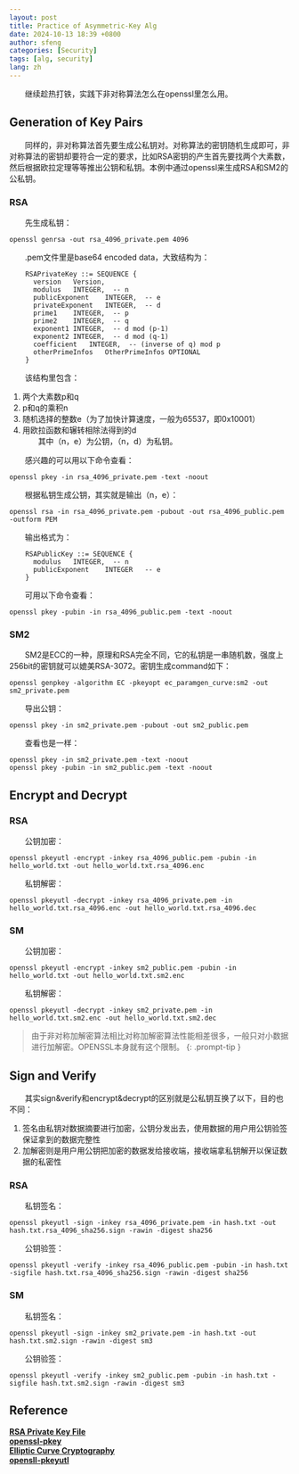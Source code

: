 ```yaml
---
layout: post
title: Practice of Asymmetric-Key Alg
date: 2024-10-13 18:39 +0800
author: sfeng
categories: [Security]
tags: [alg, security]
lang: zh
---
```


&emsp;&emsp;继续趁热打铁，实践下非对称算法怎么在openssl里怎么用。 

## Generation of Key Pairs

&emsp;&emsp;同样的，非对称算法首先要生成公私钥对。对称算法的密钥随机生成即可，非对称算法的密钥却要符合一定的要求，比如RSA密钥的产生首先要找两个大素数，然后根据欧拉定理等等推出公钥和私钥。本例中通过openssl来生成RSA和SM2的公私钥。  

### RSA
&emsp;&emsp;先生成私钥：  
```shell
openssl genrsa -out rsa_4096_private.pem 4096
```

&emsp;&emsp;.pem文件里是base64 encoded data，大致结构为：  
```
    RSAPrivateKey ::= SEQUENCE {
      version   Version,
      modulus   INTEGER,  -- n
      publicExponent    INTEGER,  -- e
      privateExponent   INTEGER,  -- d
      prime1    INTEGER,  -- p
      prime2    INTEGER,  -- q
      exponent1 INTEGER,  -- d mod (p-1)
      exponent2 INTEGER,  -- d mod (q-1)
      coefficient   INTEGER,  -- (inverse of q) mod p
      otherPrimeInfos   OtherPrimeInfos OPTIONAL
    }
```

&emsp;&emsp;该结构里包含：  
1. 两个大素数p和q  
2. p和q的乘积n  
3. 随机选择的整数e（为了加快计算速度，一般为65537，即0x10001）  
4. 用欧拉函数和辗转相除法得到的d  
&emsp;&emsp;其中（n，e）为公钥，（n，d）为私钥。  

&emsp;&emsp;感兴趣的可以用以下命令查看：  
```shell
openssl pkey -in rsa_4096_private.pem -text -noout
```

&emsp;&emsp;根据私钥生成公钥，其实就是输出（n，e）：  
```shell
openssl rsa -in rsa_4096_private.pem -pubout -out rsa_4096_public.pem -outform PEM 
```

&emsp;&emsp;输出格式为：  
```
    RSAPublicKey ::= SEQUENCE {
      modulus   INTEGER,  -- n
      publicExponent    INTEGER   -- e
    }
```

&emsp;&emsp;可用以下命令查看：  
```shell
openssl pkey -pubin -in rsa_4096_public.pem -text -noout
```

### SM2
&emsp;&emsp;SM2是ECC的一种，原理和RSA完全不同，它的私钥是一串随机数，强度上256bit的密钥就可以媲美RSA-3072。密钥生成command如下：  
```shell
openssl genpkey -algorithm EC -pkeyopt ec_paramgen_curve:sm2 -out sm2_private.pem
```

&emsp;&emsp;导出公钥：  
```shell
openssl pkey -in sm2_private.pem -pubout -out sm2_public.pem
```

&emsp;&emsp;查看也是一样：  
```shell
openssl pkey -in sm2_private.pem -text -noout
openssl pkey -pubin -in sm2_public.pem -text -noout
```

## Encrypt and Decrypt

### RSA
&emsp;&emsp;公钥加密：  
```shell
openssl pkeyutl -encrypt -inkey rsa_4096_public.pem -pubin -in hello_world.txt -out hello_world.txt.rsa_4096.enc
```
&emsp;&emsp;私钥解密：  
```shell
openssl pkeyutl -decrypt -inkey rsa_4096_private.pem -in hello_world.txt.rsa_4096.enc -out hello_world.txt.rsa_4096.dec
```

### SM
&emsp;&emsp;公钥加密：  
```shell
openssl pkeyutl -encrypt -inkey sm2_public.pem -pubin -in hello_world.txt -out hello_world.txt.sm2.enc
```
&emsp;&emsp;私钥解密：  
```shell
openssl pkeyutl -decrypt -inkey sm2_private.pem -in hello_world.txt.sm2.enc -out hello_world.txt.sm2.dec
```

> 由于非对称加解密算法相比对称加解密算法性能相差很多，一般只对小数据进行加解密。OPENSSL本身就有这个限制。
{: .prompt-tip }  

## Sign and Verify

&emsp;&emsp;其实sign&verify和encrypt&decrypt的区别就是公私钥互换了以下，目的也不同：  
1. 签名由私钥对数据摘要进行加密，公钥分发出去，使用数据的用户用公钥验签保证拿到的数据完整性
2. 加解密则是用户用公钥把加密的数据发给接收端，接收端拿私钥解开以保证数据的私密性

### RSA
&emsp;&emsp;私钥签名：  
```shell
openssl pkeyutl -sign -inkey rsa_4096_private.pem -in hash.txt -out hash.txt.rsa_4096_sha256.sign -rawin -digest sha256
```

&emsp;&emsp;公钥验签：  
```shell
openssl pkeyutl -verify -inkey rsa_4096_public.pem -pubin -in hash.txt -sigfile hash.txt.rsa_4096_sha256.sign -rawin -digest sha256
```

### SM

&emsp;&emsp;私钥签名：  
```shell
openssl pkeyutl -sign -inkey sm2_private.pem -in hash.txt -out hash.txt.sm2.sign -rawin -digest sm3
```

&emsp;&emsp;公钥验签：  
```shell
openssl pkeyutl -verify -inkey sm2_public.pem -pubin -in hash.txt -sigfile hash.txt.sm2.sign -rawin -digest sm3
```

## Reference
[**RSA Private Key File**](https://mbed-tls.readthedocs.io/en/latest/kb/cryptography/asn1-key-structures-in-der-and-pem/#rsa-private-key-file-pkcs-1)  
[**openssl-pkey**](https://docs.openssl.org/3.0/man1/openssl-pkey/)  
[**Elliptic Curve Cryptography**](https://medium.com/@elusivprivacy/an-introduction-to-elliptic-curve-cryptography-19a6e5752fcf)  
[**opensll-pkeyutl**](https://docs.openssl.org/3.0/man1/openssl-pkeyutl)  